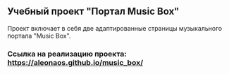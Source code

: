 ## Учебный проект "Портал Music Box"

Проект включает в себя две адаптированные страницы музыкального портала "Music Box".

### Ссылка на реализацию проекта: https://aleonaos.github.io/music_box/
